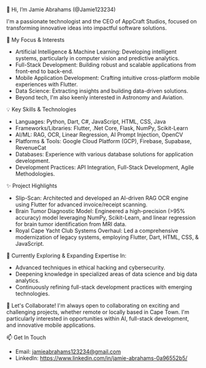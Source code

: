 👋 Hi, I’m Jamie Abrahams (@Jamie123234)

I'm a passionate technologist and the CEO of AppCraft Studios, focused on transforming innovative ideas into impactful software solutions.

🚀 My Focus & Interests
 * Artificial Intelligence & Machine Learning: Developing intelligent systems, particularly in computer vision and predictive analytics.
 * Full-Stack Development: Building robust and scalable applications from front-end to back-end.
 * Mobile Application Development: Crafting intuitive cross-platform mobile experiences with Flutter.
 * Data Science: Extracting insights and building data-driven solutions.
 * Beyond tech, I'm also keenly interested in Astronomy and Aviation.
   
💡 Key Skills & Technologies
 * Languages: Python, Dart, C#, JavaScript, HTML, CSS, Java
 * Frameworks/Libraries: Flutter, .Net Core, Flask, NumPy, Scikit-Learn
 * AI/ML: RAG, OCR, Linear Regression, AI Prompt Injection, OpenCV
 * Platforms & Tools: Google Cloud Platform (GCP), Firebase, Supabase, RevenueCat
 * Databases: Experience with various database solutions for application development.
 * Development Practices: API Integration, Full-Stack Development, Agile Methodologies.
   
✨ Project Highlights
 * Slip-Scan: Architected and developed an AI-driven RAG OCR engine using Flutter for advanced invoice/receipt scanning.
 * Brain Tumor Diagnostic Model: Engineered a high-precision (>95% accuracy) model leveraging NumPy, Scikit-Learn, and linear regression for brain tumor identification from MRI data.
 * Royal Cape Yacht Club Systems Overhaul: Led a comprehensive modernization of legacy systems, employing Flutter, Dart, HTML, CSS, & JavaScript.

🌱 Currently Exploring & Expanding Expertise In:
 * Advanced techniques in ethical hacking and cybersecurity.
 * Deepening knowledge in specialized areas of data science and big data analytics.
 * Continuously refining full-stack development practices with emerging technologies.

💞️ Let's Collaborate!
I'm always open to collaborating on exciting and challenging projects, whether remote or locally based in Cape Town. I'm particularly interested in opportunities within AI, full-stack development, and innovative mobile applications.

📫 Get In Touch
 * Email: jamieabrahams123234@gmail.com
 * LinkedIn: https://www.linkedin.com/in/jamie-abrahams-0a96552b5/
<!---
Jamie123234/Jamie123234 is a ✨ special ✨ repository because its `README.md` (this file) appears on your GitHub profile.
You can click the Preview link to take a look at your changes.
--->
